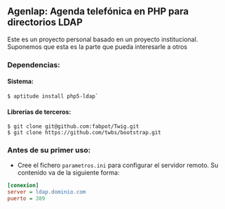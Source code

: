 ## Agenlap: Agenda telefónica en PHP para directorios LDAP

Este es un proyecto personal basado en un proyecto institucional. 
Suponemos que esta es la parte que pueda interesarle a otros

### Dependencias: 
#### Sistema:
    $ aptitude install php5-ldap`
#### Librerías de terceros:
    $ git clone git@github.com:fabpot/Twig.git
    $ git clone https://github.com/twbs/bootstrap.git
### Antes de su primer uso:
* Cree el fichero `parametros.ini` para configurar el servidor remoto. Su contenido va de la siguiente forma:
```ini
[conexion]
server = ldap.dominio.com
puerto = 389
```

